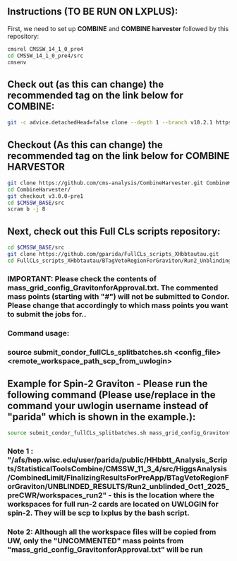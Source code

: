 ## Instructions (TO BE RUN ON LXPLUS): 

First, we need to set up **COMBINE** and **COMBINE harvester** followed by this repository:

```bash
cmsrel CMSSW_14_1_0_pre4
cd CMSSW_14_1_0_pre4/src
cmsenv
```

## Check out (as this can change) the recommended tag on the link below for COMBINE:
```bash
git -c advice.detachedHead=false clone --depth 1 --branch v10.2.1 https://github.com/cms-analysis/HiggsAnalysis-CombinedLimit.git HiggsAnalysis/CombinedLimit
```
## Checkout (As this can change) the recommended tag on the link below for COMBINE HARVESTOR

```bash
git clone https://github.com/cms-analysis/CombineHarvester.git CombineHarvester
cd CombineHarvester/
git checkout v3.0.0-pre1
cd $CMSSW_BASE/src
scram b -j 8
```


## Next, check out this Full CLs scripts repository:

```bash
cd $CMSSW_BASE/src
git clone https://github.com/gparida/FullCLs_scripts_XHbbtautau.git 
cd FullCLs_scripts_XHbbtautau/BTagVetoRegionForGraviton/Run2_Unblinding_forApproval_spin2
```

### IMPORTANT: Please check the contents of mass_grid_config_GravitonforApproval.txt. The commented mass points (starting with "#") will not be submitted to Condor. Please change that accordingly to which mass points you want to submit the jobs for..

### Command usage:
### source submit_condor_fullCLs_splitbatches.sh <config_file> <remote_workspace_path_scp_from_uwlogin> <UW login user name>

## Example for Spin-2 Graviton - Please run the following command (Please use/replace in the command your uwlogin username instead of "parida" which is shown in the example.):

```bash
source submit_condor_fullCLs_splitbatches.sh mass_grid_config_GravitonforApproval.txt /afs/hep.wisc.edu/user/parida/public/HHbbtt_Analysis_Scripts/StatisticalToolsCombine/CMSSW_11_3_4/src/HiggsAnalysis/CombinedLimit/FinalizingResultsForPreApp/BTagVetoRegionForGraviton/UNBLINDED_RESULTS/Run2_unblinded_Oct1_2025_preCWR/workspaces_run2 parida
```

### Note 1 : "/afs/hep.wisc.edu/user/parida/public/HHbbtt_Analysis_Scripts/StatisticalToolsCombine/CMSSW_11_3_4/src/HiggsAnalysis/CombinedLimit/FinalizingResultsForPreApp/BTagVetoRegionForGraviton/UNBLINDED_RESULTS/Run2_unblinded_Oct1_2025_preCWR/workspaces_run2" - this is the location where the workspaces for full run-2 cards are located on UWLOGIN for spin-2. They will be scp to lxplus by the bash script.

### Note 2: Although all the workspace files will be copied from UW, only the "UNCOMMENTED" mass points from "mass_grid_config_GravitonforApproval.txt" will be run

